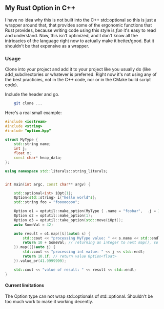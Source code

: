 ## My Rust Option in C++

I have no idea why this is not built into the C++ std::optional so this is just a wrapper around that,
that provides some of the ergonomic functions that Rust provides, because writing code using this style
is *fun* it's easy to read and understand. Now, this isn't optimized, and I don't know all the intricacies
of the language right now to actually make it better/good. But it shouldn't be that expensive as a wrapper.

### Usage

Clone into your project and add it to your project like you usually do (like add_subdirectories or whatever is preferred.
Right now it's not using any of the best practicies, not in the C++ code, nor or in the CMake build script code).

Include the header and go.

```bash
    git clone ...
```

Here's a real small example:

```cpp
#include <iostream>
#include <string>
#include "option.hpp"

struct MyType {
    std::string name;
    int j;
    float x;
    const char* heap_data;
};

using namespace std::literals::string_literals;


int main(int argc, const char** argv) {

    std::optional<int> iOpt{1};
    Option<std::string> i{"hello world"s};
    std::string foo = "foooooooo";

    Option o1 = optutil::make_option(MyType { .name = "foobar",  .j = 1, .x = 0.3, .heap_data = "baz boom"});
    Option o2 = optutil::make_option(1);
    Option o3 = optutil::take_option(std::move(iOpt));
    auto SomeVal = 42;

    auto result = o1.map([&](auto& s) {
        std::cout << "processing MyType value: " << s.name << std::endl;
        return 10 + SomeVal; // returning an integer to next map(), so return value is Option<int> here
    }).map([](auto j) {
        std::cout << "processing int value: " << j << std::endl;
        return 10.1f; // return value Option<float>
    }).value_or(41.9999999);

    std::cout << "value of result: " << result << std::endl;
}
```



#### Current limitations
The Option type can not wrap std::optionals of std::optional<SomePointerType>. Shouldn't be too much work to make it working decently.